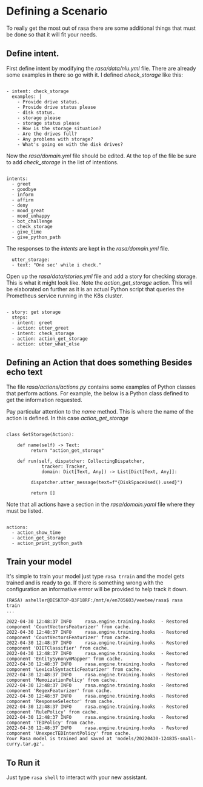 # Defining a Scenario

To really get the most out of rasa there are some additional things that must be done so that it will fit your needs. 

## Define intent.
First define intent by modifying the *rasa/data/nlu.yml* file.  There are already some examples in there so go with it. I defined *check_storage* like this:

```

- intent: check_storage
  examples: |
    - Provide drive status.
    - Provide drive status please
    - disk status.
    - storage please
    - storage status please
    - How is the storage situation?
    - Are the drives full?
    - Any problems with storage?
    - What's going on with the disk drives?

```

Now the *rasa/domain.yml* file should be edited. At the top of the file be sure to add *check_storage* in the list of intentions. 

```.shell

intents:
  - greet
  - goodbye
  - inform
  - affirm
  - deny
  - mood_great
  - mood_unhappy
  - bot_challenge
  - check_storage
  - give_time
  - give_python_path

```

The responses to the *intents* are kept in the *rasa/domain.yml* file.

```.shell
  utter_storage:
  - text: "One sec' while i check."
```

Open up the *rasa/data/stories.yml* file and add a story for checking storage. This is what it might look like.
Note the *action_get_storage* action.  This will be elaborated on further as it is an actual Python script that queries the Prometheus service running in the K8s cluster. 

```.shell

- story: get storage
  steps:
  - intent: greet
  - action: utter_greet
  - intent: check_storage
  - action: action_get_storage
  - action: utter_what_else

```

## Defining an Action that does something Besides echo text

The file *rasa/actions/actions.py* contains some examples of Python classes that perform actions. For example, the below is a Python class defined to get the information requested. 

Pay particular attention to the *name* method. This is where the name of the action is defined.  In this case *action_get_storage*

```.python

class GetStorage(Action):

    def name(self) -> Text:
         return "action_get_storage"

    def run(self, dispatcher: CollectingDispatcher,
             tracker: Tracker,
             domain: Dict[Text, Any]) -> List[Dict[Text, Any]]:

         dispatcher.utter_message(text=f"{DiskSpaceUsed().used}")

         return []

```

Note that all actions have a section in the *rasa/domain.yaml* file where they must be listed.

```

actions:
  - action_show_time
  - action_get_storage
  - action_print_python_path

```

## Train your model 

It's simple to train your model just type `rasa trrain` and the model gets trained and is ready to go.  If there is something wrong with the configuration an informative errror will be provided to help track it down.

```.shell
(RASA) asheller@DESKTOP-B3F18RF:/mnt/e/en705603/veetee/rasa$ rasa train
...

2022-04-30 12:48:37 INFO     rasa.engine.training.hooks  - Restored component 'CountVectorsFeaturizer' from cache.
2022-04-30 12:48:37 INFO     rasa.engine.training.hooks  - Restored component 'CountVectorsFeaturizer' from cache.
2022-04-30 12:48:37 INFO     rasa.engine.training.hooks  - Restored component 'DIETClassifier' from cache.
2022-04-30 12:48:37 INFO     rasa.engine.training.hooks  - Restored component 'EntitySynonymMapper' from cache.
2022-04-30 12:48:37 INFO     rasa.engine.training.hooks  - Restored component 'LexicalSyntacticFeaturizer' from cache.
2022-04-30 12:48:37 INFO     rasa.engine.training.hooks  - Restored component 'MemoizationPolicy' from cache.
2022-04-30 12:48:37 INFO     rasa.engine.training.hooks  - Restored component 'RegexFeaturizer' from cache.
2022-04-30 12:48:37 INFO     rasa.engine.training.hooks  - Restored component 'ResponseSelector' from cache.
2022-04-30 12:48:37 INFO     rasa.engine.training.hooks  - Restored component 'RulePolicy' from cache.
2022-04-30 12:48:37 INFO     rasa.engine.training.hooks  - Restored component 'TEDPolicy' from cache.
2022-04-30 12:48:37 INFO     rasa.engine.training.hooks  - Restored component 'UnexpecTEDIntentPolicy' from cache.
Your Rasa model is trained and saved at 'models/20220430-124835-small-curry.tar.gz'.

```

## To Run it 

Just type `rasa shell` to interact with your new assistant.